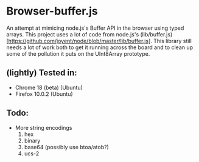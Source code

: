 # Browser-buffer.js
An attempt at mimicing node.js's Buffer API in the browser using typed arrays. This project uses a lot of code from node.js's (lib/buffer.js)[https://github.com/joyent/node/blob/master/lib/buffer.js]. This library still needs a lot of work both to get it running across the board and to clean up some of the pollution it puts on the UInt8Array prototype.

## (lightly) Tested in:
* Chrome 18 (beta) (Ubuntu)
* Firefox 10.0.2 (Ubuntu)

## Todo:
* More string encodings
    1. hex
    2. binary
    3. base64 (possibly use btoa/atob?)
    4. ucs-2